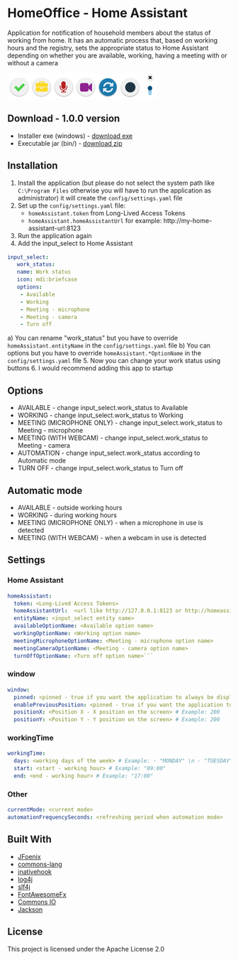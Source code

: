 # HomeOffice - Home Assistant

Application for notification of household members about the status of working from home. It has an automatic process that, based on working hours and the registry, sets the appropriate status to Home Assistant depending on whether you are available, working, having a meeting with or without a camera

![](https://github.com/Patresss/HomeOffice---Home-Assistant/blob/master/readme-resources/application.png)

## Download - 1.0.0 version
* Installer exe (windows) - [download exe](https://github.com/Patresss/HomeOffice---Home-Assistant/releases/download/1.0.0/HomeOffice-1.0.0.exe)
* Executable jar (bin/) - [download zip](https://github.com/Patresss/HomeOffice---Home-Assistant/releases/download/1.0.0/HomeOffice-1.0.0.zip)

## Installation

1. Install the application (but please do not select the system path like `C:\Program Files` otherwise you will have to run the application as administrator)
it will create the `config/settings.yaml` file
2. Set up the `config/settings.yaml` file:
    * `homeAssistant.token` from Long-Lived Access Tokens
    * `homeAssistant.homeAssistantUrl`  for example: http://my-home-assistant-url:8123
3. Run the application again
4. Add the input_select to Home Assistant
```yaml
input_select:
   work_status:
   name: Work status
   icon: mdi:briefcase
   options:
    - Available
    - Working
    - Meeting - microphone
    - Meeting - camera
    - Turn off
```
a) You can rename "work_status" but you have to override `homeAssistant.entityName` in the `config/settings.yaml` file
b) You can options but you have to override `homeAssistant.*OptionName` in the `config/settings.yaml` file
5. Now you can change your work status using buttons
6. I would recommend adding this app to startup 

## Options
* AVAILABLE - change input_select.work_status to Available 
* WORKING - change input_select.work_status to Working
* MEETING (MICROPHONE ONLY) - change input_select.work_status to Meeting - microphone
* MEETING (WITH WEBCAM) - change input_select.work_status to Meeting - camera
* AUTOMATION - change input_select.work_status according to Automatic mode
* TURN OFF - change input_select.work_status to Turn off

## Automatic mode
* AVAILABLE - outside working hours
* WORKING - during working hours
* MEETING (MICROPHONE ONLY) - when a microphone in use is detected
* MEETING (WITH WEBCAM) - when a webcam in use is detected

## Settings
### Home Assistant
```yaml
homeAssistant:
  token: <Long-Lived Access Tokens>
  homeAssistantUrl:  <url like http://127.0.0.1:8123 or http://homeassistant-my-dns:8123>
  entityName: <input_select entity name>
  availableOptionName: <Available option name>
  workingOptionName: <Working option name>
  meetingMicrophoneOptionName: <Meeting - microphone option name>
  meetingCameraOptionName: <Meeting - camera option name>
  turnOffOptionName: <Turn off option name>```
```
### window
```yaml
window:
  pinned: <pinned - true if you want the application to always be displayed on the screen> # Example: true
  enablePreviousPosition: <pinned - true if you want the application to be in the same position after restart> # Example: true
  positionX: <Position X - X position on the screen> # Example: 200
  positionY: <Position Y - Y position on the screen> # Example: 200
```
### workingTime
```yaml
workingTime:
  days: <working days of the week> # Example: - "MONDAY" \n - "TUESDAY"
  start: <start - working hour> # Example: "09:00"
  end: <end - working hour> # Example: "17:00"
```

### Other
```yaml
currentMode: <current mode>
automationFrequencySeconds: <refreshing period when automation mode>
```

## Built With

* [JFoenix](https://github.com/jfoenixadmin/JFoenix)
* [commons-lang](https://github.com/apache/commons-lang)
* [jnativehook](https://github.com/kwhat/jnativehook)
* [log4j](https://logging.apache.org/log4j/2.x/)
* [slf4j](http://www.slf4j.org/)
* [FontAwesomeFx](https://www.jensd.de/wordpress/?tag=fontawesomefx)
* [Commons IO](http://commons.apache.org/proper/commons-io/)
* [Jackson](https://github.com/FasterXML/jackson-module-kotlin)

## License

This project is licensed under the Apache License 2.0 

